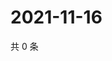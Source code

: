 # 2021-11-16

共 0 条

<!-- BEGIN WEIBO -->
<!-- 最后更新时间 Tue Nov 16 2021 09:57:05 GMT+0800 (China Standard Time) -->

<!-- END WEIBO -->
